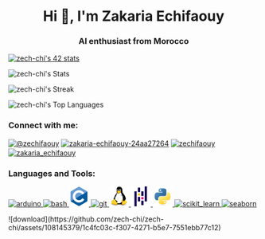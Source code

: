 #

<!--
**zakaria0101echifaouy/zakaria0101echifaouy** is a ✨ _special_ ✨ repository because its `README.md` (this file) appears on your GitHub profile.

Here are some ideas to get you started:

- 🔭 I’m currently working on ...
- 🌱 I’m currently learning ...
- 👯 I’m looking to collaborate on ...
- 🤔 I’m looking for help with ...
- 💬 Ask me about ...
- 📫 How to reach me: ...
- 😄 Pronouns: ...
- ⚡ Fun fact: ...
-->

<h1 align="center">Hi 👋, I'm Zakaria Echifaouy</h1>
<h3 align="center">AI enthusiast from Morocco</h3>

[![zech-chi's 42 stats](https://badge.mediaplus.ma/greenbinary/zech-chi)](https://github.com/oakoudad/badge42)

![zech-chi's Stats](https://github-readme-stats.vercel.app/api?username=zech-chi&theme=vue-dark&show_icons=true&hide_border=false&count_private=true)

![zech-chi's Streak](https://github-readme-streak-stats.herokuapp.com/?user=zech-chi&theme=vue-dark&hide_border=false)

![zech-chi's Top Languages](https://github-readme-stats.vercel.app/api/top-langs/?username=zech-chi&theme=vue-dark&show_icons=true&hide_border=false&layout=compact)

<h3 align="left">Connect with me:</h3>
<p align="left">
<a href="https://twitter.com/@zechifaouy" target="blank"><img align="center" src="https://raw.githubusercontent.com/rahuldkjain/github-profile-readme-generator/master/src/images/icons/Social/twitter.svg" alt="@zechifaouy" height="30" width="40" /></a>
<a href="www.linkedin.com/in/zakaria-ech-chifaouy-24aa27264" target="blank"><img align="center" src="https://raw.githubusercontent.com/rahuldkjain/github-profile-readme-generator/master/src/images/icons/Social/linked-in-alt.svg" alt="zakaria-echifaouy-24aa27264" height="30" width="40" /></a>
<a href="https://www.hackerrank.com/zechifaouy" target="blank"><img align="center" src="https://raw.githubusercontent.com/rahuldkjain/github-profile-readme-generator/master/src/images/icons/Social/hackerrank.svg" alt="zechifaouy" height="30" width="40" /></a>
<a href="https://www.leetcode.com/zakaria_echifaouy" target="blank"><img align="center" src="https://raw.githubusercontent.com/rahuldkjain/github-profile-readme-generator/master/src/images/icons/Social/leet-code.svg" alt="zakaria_echifaouy" height="30" width="40" /></a>
</p>

<h3 align="left">Languages and Tools:</h3>
<p align="left"> <a href="https://www.arduino.cc/" target="_blank" rel="noreferrer"> <img src="https://cdn.worldvectorlogo.com/logos/arduino-1.svg" alt="arduino" width="40" height="40"/> </a> <a href="https://www.gnu.org/software/bash/" target="_blank" rel="noreferrer"> <img src="https://www.vectorlogo.zone/logos/gnu_bash/gnu_bash-icon.svg" alt="bash" width="40" height="40"/> </a> <a href="https://www.cprogramming.com/" target="_blank" rel="noreferrer"> <img src="https://raw.githubusercontent.com/devicons/devicon/master/icons/c/c-original.svg" alt="c" width="40" height="40"/> </a> <a href="https://git-scm.com/" target="_blank" rel="noreferrer"> <img src="https://www.vectorlogo.zone/logos/git-scm/git-scm-icon.svg" alt="git" width="40" height="40"/> </a> <a href="https://www.linux.org/" target="_blank" rel="noreferrer"> <img src="https://raw.githubusercontent.com/devicons/devicon/master/icons/linux/linux-original.svg" alt="linux" width="40" height="40"/> </a> <a href="https://pandas.pydata.org/" target="_blank" rel="noreferrer"> <img src="https://raw.githubusercontent.com/devicons/devicon/2ae2a900d2f041da66e950e4d48052658d850630/icons/pandas/pandas-original.svg" alt="pandas" width="40" height="40"/> </a> <a href="https://www.python.org" target="_blank" rel="noreferrer"> <img src="https://raw.githubusercontent.com/devicons/devicon/master/icons/python/python-original.svg" alt="python" width="40" height="40"/> </a> <a href="https://scikit-learn.org/" target="_blank" rel="noreferrer"> <img src="https://upload.wikimedia.org/wikipedia/commons/0/05/Scikit_learn_logo_small.svg" alt="scikit_learn" width="40" height="40"/> </a> <a href="https://seaborn.pydata.org/" target="_blank" rel="noreferrer"> <img src="https://seaborn.pydata.org/_images/logo-mark-lightbg.svg" alt="seaborn" width="40" height="40"/> </a> </p>
![download](https://github.com/zech-chi/zech-chi/assets/108145379/1c4fc03c-f307-4271-b5e7-7551ebb77c12)
